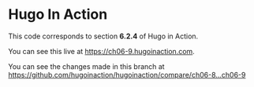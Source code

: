 Hugo In Action
===============

This code corresponds to section **6.2.4** of Hugo in Action.

You can see this live at https://ch06-9.hugoinaction.com.

You can see the changes made in this branch at https://github.com/hugoinaction/hugoinaction/compare/ch06-8...ch06-9

